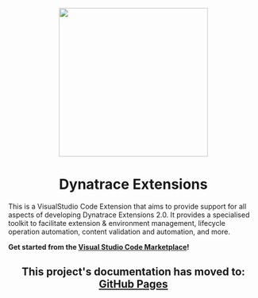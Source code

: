 <p align="center">
  <img src="./docs/assets/images/dynatrace_extensions_logo.png" width=300>
</p>

<h1 align="center">Dynatrace Extensions</h1>

This is a VisualStudio Code Extension that aims to provide support for all aspects of developing Dynatrace Extensions 2.0. It provides a specialised toolkit to facilitate extension & environment management, lifecycle operation automation, content validation and automation, and more.

**Get started from the [Visual Studio Code Marketplace](https://marketplace.visualstudio.com/items?itemName=DynatracePlatformExtensions.dynatrace-extensions)!**

<h2 align="center">
  This project's documentation has moved to:
  <br/>
  <a href="https://dynatrace-extensions.github.io/dynatrace-extensions-vscode/">
    GitHub Pages
  </a>
</h2>
